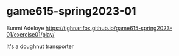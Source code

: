 # game615-spring2023-01
Bunmi Adeloye
https://tighnarifox.github.io/game615-spring2023-01/exercise01/play/

It's a doughnut transporter
